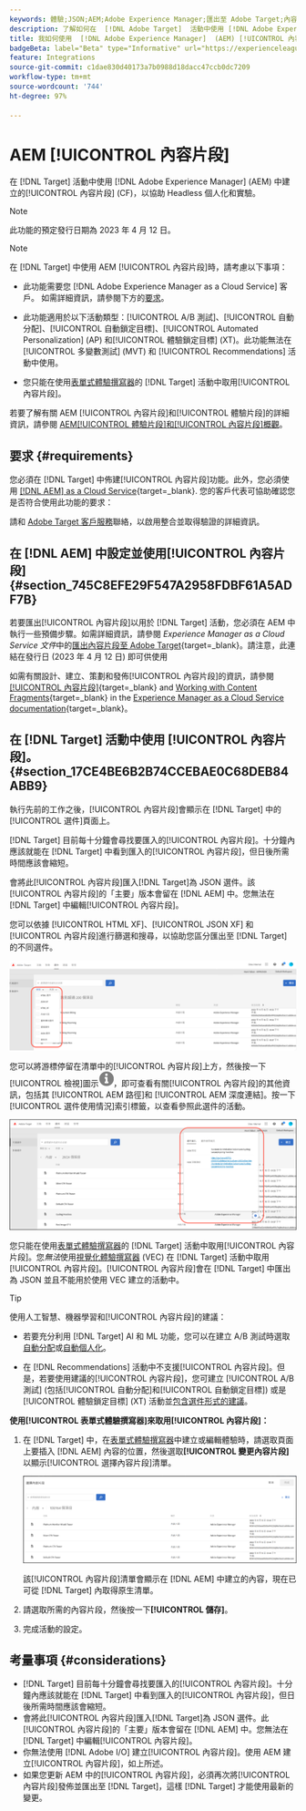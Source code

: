 ```yaml
---
keywords: 體驗;JSON;AEM;Adobe Experience Manager;匯出至 Adobe Target;內容片段;片段;CF;cf;headless;個人化;實驗
description: 了解如何在  [!DNL Adobe Target]  活動中使用 [!DNL Adobe Experience Manager] [!UICONTROL 內容片段]。
title: 我如何使用  [!DNL Adobe Experience Manager]  (AEM) [!UICONTROL 內容片段]？
badgeBeta: label="Beta" type="Informative" url="https://experienceleague.adobe.com/docs/target/using/introduction/intro.html#beta newtab=true" tooltip="What are Target Beta release features?"
feature: Integrations
source-git-commit: c1dae830d40173a7b0988d18dacc47ccb0dc7209
workflow-type: tm+mt
source-wordcount: '744'
ht-degree: 97%

---
```


# AEM [!UICONTROL 內容片段]

在 [!DNL Target] 活動中使用 [!DNL Adobe Experience Manager] (AEM) 中建立的[!UICONTROL 內容片段] (CF)，以協助 Headless 個人化和實驗。

>[!NOTE]
>
>此功能的預定發行日期為 2023 年 4 月 12 日。

>[!NOTE]
>
>在 [!DNL Target] 中使用 AEM [!UICONTROL 內容片段]時，請考慮以下事項：
> 
>* 此功能需要您 [!DNL Adobe Experience Manager as a Cloud Service] 客戶。 如需詳細資訊，請參閱下方的[要求](#section_AE6F0971E1574B3AA324003599B96E5A)。
>
>* 此功能適用於以下活動類型：[!UICONTROL A/B 測試]、[!UICONTROL 自動分配]、[!UICONTROL 自動鎖定目標]、[!UICONTROL Automated Personalization] (AP) 和[!UICONTROL 體驗鎖定目標] (XT)。此功能無法在[!UICONTROL 多變數測試] (MVT) 和 [!UICONTROL Recommendations] 活動中使用。
>
>* 您只能在使用[表單式體驗撰寫器](/help/main/c-experiences/form-experience-composer.md)的 [!DNL Target] 活動中取用[!UICONTROL 內容片段]。


若要了解有關 AEM [!UICONTROL 內容片段]和[!UICONTROL 體驗片段]的詳細資訊，請參閱 [AEM[!UICONTROL 體驗片段]和[!UICONTROL 內容片段]概觀](/help/main/c-integrating-target-with-mac/aem/aem-experience-and-content-fragments.md)。

## 要求 {#requirements}

您必須在 [!DNL Target] 中佈建[!UICONTROL 內容片段]功能。此外，您必須使用 [[!DNL AEM] as a Cloud Service](https://experienceleague.corp.adobe.com/docs/experience-manager-cloud-service.html){target=_blank}. 您的客戶代表可協助確認您是否符合使用此功能的要求：

請和 [Adobe Target 客戶服務](/help/main/cmp-resources-and-contact-information.md#reference_ACA3391A00EF467B87930A450050077C)聯絡，以啟用整合並取得驗證的詳細資訊。

## 在 [!DNL AEM] 中設定並使用[!UICONTROL 內容片段] {#section_745C8EFE29F547A2958FDBF61A5ADF7B}

若要匯出[!UICONTROL 內容片段]以用於 [!DNL Target] 活動，您必須在 AEM 中執行一些預備步驟。如需詳細資訊，請參閱 *Experience Manager as a Cloud Service 文件*&#x200B;中的[匯出內容片段至 Adobe Target](https://experienceleague.adobe.com/docs/experience-manager-cloud-service/content/sites/integrations/content-fragments-target.html){target=_blank}。請注意，此連結在發行日 (2023 年 4 月 12 日) 即可供使用

如需有關設計、建立、策劃和發佈[!UICONTROL 內容片段]的資訊，請參閱[[!UICONTROL 內容片段]](https://experienceleague.adobe.com/docs/experience-manager-cloud-service/content/sites/authoring/fundamentals/content-fragments.html?lang=zh-Hant){target=_blank} and [Working with Content Fragments](https://experienceleague.adobe.com/docs/experience-manager-cloud-service/content/sites/administering/content-fragments/content-fragments.html){target=_blank} in the [Experience Manager as a Cloud Service documentation](https://experienceleague.adobe.com/docs/experience-manager-cloud-service/content/home.html){target=_blank}。

## 在 [!DNL Target] 活動中使用 [!UICONTROL 內容片段]。 {#section_17CE4BE6B2B74CCEBAE0C68DEB84ABB9}

執行先前的工作之後，[!UICONTROL 內容片段]會顯示在 [!DNL Target] 中的[!UICONTROL 選件]頁面上。

[!DNL Target] 目前每十分鐘會尋找要匯入的[!UICONTROL 內容片段]。十分鐘內應該就能在 [!DNL Target] 中看到匯入的[!UICONTROL 內容片段]，但日後所需時間應該會縮短。

會將此[!UICONTROL 內容片段]匯入[!DNL Target]為 JSON 選件。該[!UICONTROL 內容片段]的「主要」版本會留在 [!DNL AEM] 中。您無法在 [!DNL Target] 中編輯[!UICONTROL 內容片段]。

您可以依據 [!UICONTROL HTML XF]、[!UICONTROL JSON XF] 和[!UICONTROL 內容片段]進行篩選和搜尋，以協助您區分匯出至 [!DNL Target] 的不同選件。

![依據內容片段類型進行篩選：Target UI 中的 HTML 或 JSON](/help/main/c-integrating-target-with-mac/aem/assets/fragment-types.png)

您可以將游標停留在清單中的[!UICONTROL 內容片段]上方，然後按一下[!UICONTROL 檢視]圖示![資訊圖示](/help/main/c-integrating-target-with-mac/aem/assets/icon-info.png)，即可查看有關[!UICONTROL 內容片段]的其他資訊，包括其 [!UICONTROL AEM 路徑]和 [!UICONTROL AEM 深度連結]。按一下[!UICONTROL 選件使用情況]索引標籤，以查看參照此選件的活動。

![內容片段資訊快顯視窗](/help/main/c-integrating-target-with-mac/aem/assets/cf-info-popup.png)

您只能在使用[表單式體驗撰寫器](/help/main/c-experiences/form-experience-composer.md)的 [!DNL Target] 活動中取用[!UICONTROL 內容片段]。您&#x200B;*無法*&#x200B;使用[視覺化體驗撰寫器](/help/main/c-experiences/c-visual-experience-composer/visual-experience-composer.md) (VEC) 在 [!DNL Target] 活動中取用[!UICONTROL 內容片段]。[!UICONTROL 內容片段]會在 [!DNL Target] 中匯出為 JSON 並且不能用於使用 VEC 建立的活動中。

>[!TIP]
>
>使用人工智慧、機器學習和[!UICONTROL 內容片段]的建議：
>
>* 若要充分利用 [!DNL Target] AI 和 ML 功能，您可以在建立 A/B 測試時選取[自動分配](/help/main/c-activities/automated-traffic-allocation/automated-traffic-allocation.md#concept_A1407678796B4C569E94CBA8A9F7F5D4)或[自動個人化](/help/main/c-activities/auto-target/auto-target-to-optimize.md)。
>
>* 在 [!DNL Recommendations] 活動中不支援[!UICONTROL 內容片段]。但是，若要使用建議的[!UICONTROL 內容片段]，您可建立 [!UICONTROL A/B 測試] (包括[!UICONTROL 自動分配]和[!UICONTROL 自動鎖定目標]) 或是[!UICONTROL 體驗鎖定目標] (XT) 活動並[包含選件形式的建議](/help/main/c-recommendations/recommendations-as-an-offer.md)。


**使用[!UICONTROL 表單式體驗撰寫器]來取用[!UICONTROL 內容片段]：**

1. 在 [!DNL Target] 中，在[表單式體驗撰寫器](/help/main/c-experiences/form-experience-composer.md#task_FAC842A6535045B68B4C1AD3E657E56E)中建立或編輯體驗時，請選取頁面上要插入 [!DNL AEM] 內容的位置，然後選取&#x200B;**[!UICONTROL 變更內容片段]**&#x200B;以顯示[!UICONTROL 選擇內容片段]清單。

   ![content_fragment_list image](/help/main/c-integrating-target-with-mac/aem/assets/choose-content-fragment.png)

   該[!UICONTROL 內容片段]清單會顯示在 [!DNL AEM] 中建立的內容，現在已可從 [!DNL Target] 內取得原生清單。

1. 請選取所需的內容片段，然後按一下&#x200B;**[!UICONTROL 儲存]**。
1. 完成活動的設定。

## 考量事項 {#considerations}

* [!DNL Target] 目前每十分鐘會尋找要匯入的[!UICONTROL 內容片段]。十分鐘內應該就能在 [!DNL Target] 中看到匯入的[!UICONTROL 內容片段]，但日後所需時間應該會縮短。
* 會將此[!UICONTROL 內容片段]匯入[!DNL Target]為 JSON 選件。此[!UICONTROL 內容片段]的「主要」版本會留在 [!DNL AEM] 中。您無法在 [!DNL Target] 中編輯[!UICONTROL 內容片段]。
* 你無法使用 [!DNL Adobe I/O] 建立[!UICONTROL 內容片段]。使用 AEM 建立[!UICONTROL 內容片段]，如上所述。
* 如果您更新 AEM 中的[!UICONTROL 內容片段]，必須再次將[!UICONTROL 內容片段]發佈並匯出至 [!DNL Target]，這樣 [!DNL Target] 才能使用最新的變更。